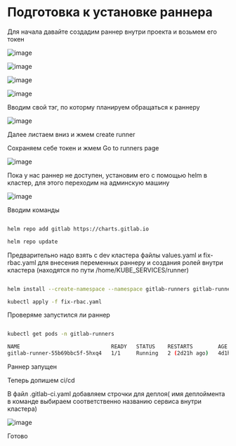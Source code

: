 # Подготовка к установке раннера

Для начала давайте создадим раннер внутри проекта и возьмем его токен


![image](https://github.com/KirillNichiporov/dev-cluster-leto-install/assets/110092772/8d14421b-b90d-4edd-8143-94d107ab4cdf)

![image](https://github.com/KirillNichiporov/dev-cluster-leto-install/assets/110092772/432c879c-97be-4dc2-baaa-976456fa0057)

![image](https://github.com/KirillNichiporov/dev-cluster-leto-install/assets/110092772/5b8c15ab-963b-4768-8d5a-652d3e54f96c)

![image](https://github.com/KirillNichiporov/dev-cluster-leto-install/assets/110092772/ac03be6f-5a0e-4e90-a09a-7e033c7bbd0f)

Вводим свой тэг, по которму планируем обращаться к раннеру

![image](https://github.com/KirillNichiporov/dev-cluster-leto-install/assets/110092772/61b6d242-0845-49ba-b70f-7e3415b9452f)

Далее листаем вниз и жмем create runner

Сохраняем себе токен и жмем Go to runners page

![image](https://github.com/KirillNichiporov/dev-cluster-leto-install/assets/110092772/9fd999e9-244d-4d16-815d-a4ec27ab7a88)

Пока у нас раннер не доступен, установим его с помощью helm  в кластер, для этого переходим на админскую машину

![image](https://github.com/KirillNichiporov/dev-cluster-leto-install/assets/110092772/9a959a0d-ff6f-41cc-af83-268485a2b07b)

Вводим команды

```bash

helm repo add gitlab https://charts.gitlab.io

helm repo update

```

Предварительно надо взять с dev кластера файлы values.yaml и fix-rbac.yaml для внесения переменных раннеру и создания ролей внутри кластера (находятся по пути /home/KUBE_SERVICES/runner)

```bash

helm install --create-namespace --namespace gitlab-runners gitlab-runner -f values.yaml gitlab/gitlab-runner

kubectl apply -f fix-rbac.yaml

```

Проверяме запустился ли раннер


```bash

kubectl get pods -n gitlab-runners

NAME                             READY   STATUS    RESTARTS        AGE
gitlab-runner-55b69bbc5f-5hxq4   1/1     Running   2 (2d21h ago)   4d1h

```

Раннер запущен


Теперь допишем ci/cd

В файл .gitlab-ci.yaml добавляем строчки для деплоя( имя  деплоймента в команде выбираем соответственно названию сервиса внутри кластера)


![image](https://github.com/KirillNichiporov/dev-cluster-leto-install/assets/110092772/43be264a-6adf-443d-a405-69db4e8753e9)

Готово
























